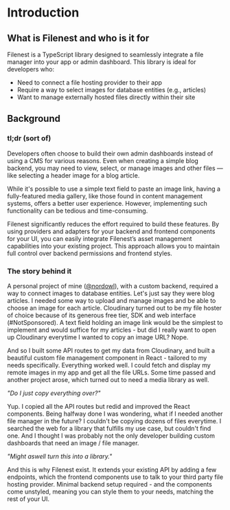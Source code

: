 # Introduction

## What is Filenest and who is it for

Filenest is a TypeScript library designed to seamlessly integrate a file manager into your app or admin dashboard. This library is ideal for developers who:
- Need to connect a file hosting provider to their app
- Require a way to select images for database entities (e.g., articles)
- Want to manage externally hosted files directly within their site

## Background

### tl;dr (sort of)
Developers often choose to build their own admin dashboards instead of using a CMS for various reasons. Even when creating a simple blog backend, you may need to view, select, or manage images and other files — like selecting a header image for a blog article.

While it's possible to use a simple text field to paste an image link, having a fully-featured media gallery, like those found in content management systems, offers a better user experience. However, implementing such functionality can be tedious and time-consuming.

Filenest significantly reduces the effort required to build these features. By using providers and adapters for your backend and frontend components for your UI, you can easily integrate Filenest’s asset management capabilities into your existing project. This approach allows you to maintain full control over backend permissions and frontend styles.

### The story behind it
A personal project of mine ([@nordowl](https://github.com/nordowl)), with a custom backend, required a way to connect images to database entities. Let's just say they were blog articles. I needed some way to upload and manage images and be able to choose an image for each article. Cloudinary turned out to be my file hoster of choice because of its generous free tier, SDK and web interface (#NotSponsored). A text field holding an image link would be the simplest to implement and would suffice for my articles - but did I really want to open up Cloudinary everytime I wanted to copy an image URL? Nope.

And so I built some API routes to get my data from Cloudinary, and built a beautiful custom file management component in React - tailored to my needs specifically. Everything worked well. I could fetch and display my remote images in my app and get all the file URLs. Some time passed and another project arose, which turned out to need a media library as well.

_"Do I just copy everything over?"_

Yup. I copied all the API routes but redid and improved the React components. Being halfway done I was wondering, what if I needed another file manager in the future? I couldn't be copying dozens of files everytime. I searched the web for a library that fulfills my use case, but couldn't find one. And I thought I was probably not the only developer building custom dashboards that need an image / file manager.

_"Might aswell turn this into a library."_

And this is why Filenest exist. It extends your existing API by adding a few endpoints, which the frontend components use to talk to your third party file hosting provider. Minimal backend setup required - and the components come unstyled, meaning you can style them to your needs, matching the rest of your UI.